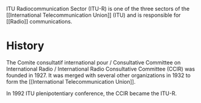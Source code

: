 ITU Radiocommunication Sector (ITU-R) is one of the three sectors of the [[International Telecommunication Union]] (ITU) and is responsible for [[Radio]] communications.

# History
The Comite consultatif international pour / Consultative Committee on International Radio / International Radio Consultative Committee (CCIR) was founded in 1927. It was merged with several other organizations in 1932 to form the [[International Telecommunication Union]].

In 1992 ITU plenipotentiary conference, the CCIR became the ITU-R.
